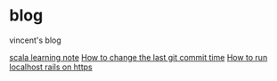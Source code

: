 # blog
vincent's blog


[scala learning note](https://github.com/vincent178/blog/issues/3)
[How to change the last git commit time](https://github.com/vincent178/blog/issues/2)
[How to run localhost rails on https](https://github.com/vincent178/blog/issues/1)
